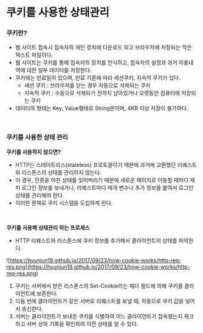 # 쿠키를 사용한 상태관리

### 쿠키란?

- 웹 사이트 접속시 접속자의 개인 장치에 다운로드 되고 브라우저에 저장되는 작은 텍스트 파일이다.
- 웹 사이트는 쿠키를 통해 접속자의 장치를 인식하고, 접속자의 설정과 과거 이용내역에 대한 일부 데이터를 저장한다.
- 쿠키에는 만료일이 있으며, 만료 기준에 따라 세션쿠키, 지속적 쿠키가 있다.
  - 세션 쿠키 : 브라우저를 닫는 경우 자동으로 삭제되는 쿠키
  - 지속적 쿠키 : 수동으로 삭제되기 전까지 남아있거나 오랫동안 컴퓨터에 저장되는 쿠키
- 데이터의 형태는 Key, Value형태로 String문이며, 4KB 이상 저장이 불가하다.

</br>

### 쿠키를 사용한 상태 관리

**쿠키를 사용하지 않으면?**

- HTTP는 스테이트리스(stateless) 프로토콜이기 때문에 과거에 교환했던 리퀘스트와 리스폰스의 상태를 관리하지 않는다.
- 이 경우, 인증을 마친 상태를 잊어버리기 때문에 새로운 페이지로 이동할 때마다 재차 로그인 정보를 보내거나, 리퀘스트마다 매개 변수나 추가 정보를 붙여서 로그인 상태를 관리해야 한다.
- 이러한 문제로 쿠키 시스템을 도입하게 된다.

<br/>

**쿠키를 사용해 상태관리 하는 프로세스**

- HTTP 리퀘스트와 리스폰스에 쿠키 정보를 추가해서 클라이언트의 상태를 파악한다.

![https://hyunjun19.github.io/2017/09/23/how-cookie-works/http-req-res.png](https://hyunjun19.github.io/2017/09/23/how-cookie-works/http-req-res.png)

1. 쿠키는 서버에서 받은 리스폰스의 Set-Cookie라는 헤더 필드에 의해 쿠키를 클라이언트에 보존한다.
2. 다음 번에 클라이언트가 같은 서버로 리퀘스트를 보낼 때, 자동으로 쿠키 값을 넣어서 송신한다.
3. 서버는 클라이언트가 보내온 쿠키를 식별하여 어느 클라이언트가 접속했는지 체크하고 서버 상의 기록을 확인하여 이전 상태를 알 수 있다.
